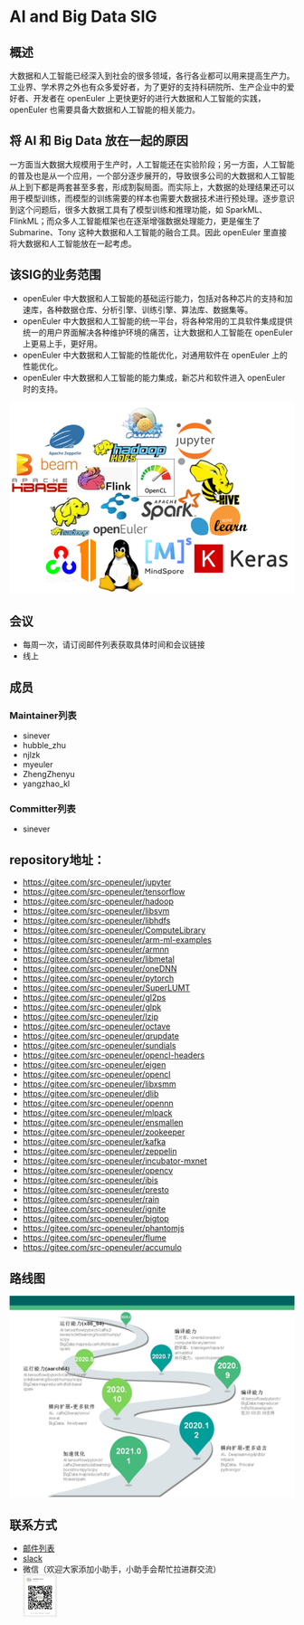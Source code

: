 # AI and Big Data SIG

## 概述
大数据和人工智能已经深入到社会的很多领域，各行各业都可以用来提高生产力。工业界、学术界之外也有众多爱好者，为了更好的支持科研院所、生产企业中的爱好者、开发者在 openEuler 上更快更好的进行大数据和人工智能的实践，openEuler 也需要具备大数据和人工智能的相关能力。

## 将 AI 和 Big Data 放在一起的原因
一方面当大数据大规模用于生产时，人工智能还在实验阶段；另一方面，人工智能的普及也是从一个应用，一个部分逐步展开的，导致很多公司的大数据和人工智能从上到下都是两套甚至多套，形成割裂局面。而实际上，大数据的处理结果还可以用于模型训练，而模型的训练需要的样本也需要大数据技术进行预处理。逐步意识到这个问题后，很多大数据工具有了模型训练和推理功能，如 SparkML、FlinkML；而众多人工智能框架也在逐渐增强数据处理能力，更是催生了 Submarine、Tony 这种大数据和人工智能的融合工具。因此 openEuler 里直接将大数据和人工智能放在一起考虑。

## 该SIG的业务范围
  - openEuler 中大数据和人工智能的基础运行能力，包括对各种芯片的支持和加速库，各种数据仓库、分析引擎、训练引擎、算法库、数据集等。
  - openEuler 中大数据和人工智能的统一平台，将各种常用的工具软件集成提供统一的用户界面解决各种维护环境的痛苦，让大数据和人工智能在 openEuler 上更易上手，更好用。
  - openEuler 中大数据和人工智能的性能优化，对通用软件在 openEuler 上的性能优化。
  - openEuler 中大数据和人工智能的能力集成，新芯片和软件进入 openEuler 时的支持。

![logo](./logo.png)

## 会议

- 每周一次，请订阅邮件列表获取具体时间和会议链接
- 线上

## 成员

### Maintainer列表
  - sinever
  - hubble_zhu
  - njlzk
  - myeuler
  - ZhengZhenyu
  - yangzhao_kl

### Committer列表

- sinever

## repository地址：

- https://gitee.com/src-openeuler/jupyter
- https://gitee.com/src-openeuler/tensorflow
- https://gitee.com/src-openeuler/hadoop
- https://gitee.com/src-openeuler/libsvm
- https://gitee.com/src-openeuler/libhdfs
- https://gitee.com/src-openeuler/ComputeLibrary
- https://gitee.com/src-openeuler/arm-ml-examples
- https://gitee.com/src-openeuler/armnn
- https://gitee.com/src-openeuler/libmetal
- https://gitee.com/src-openeuler/oneDNN
- https://gitee.com/src-openeuler/pytorch
- https://gitee.com/src-openeuler/SuperLUMT
- https://gitee.com/src-openeuler/gl2ps
- https://gitee.com/src-openeuler/glpk
- https://gitee.com/src-openeuler/lzip
- https://gitee.com/src-openeuler/octave
- https://gitee.com/src-openeuler/qrupdate
- https://gitee.com/src-openeuler/sundials
- https://gitee.com/src-openeuler/opencl-headers
- https://gitee.com/src-openeuler/eigen
- https://gitee.com/src-openeuler/opencl
- https://gitee.com/src-openeuler/libxsmm
- https://gitee.com/src-openeuler/dlib
- https://gitee.com/src-openeuler/opennn
- https://gitee.com/src-openeuler/mlpack
- https://gitee.com/src-openeuler/ensmallen
- https://gitee.com/src-openeuler/zookeeper
- https://gitee.com/src-openeuler/kafka
- https://gitee.com/src-openeuler/zeppelin
- https://gitee.com/src-openeuler/incubator-mxnet
- https://gitee.com/src-openeuler/opencv
- https://gitee.com/src-openeuler/ibis
- https://gitee.com/src-openeuler/presto
- https://gitee.com/src-openeuler/rain
- https://gitee.com/src-openeuler/ignite
- https://gitee.com/src-openeuler/bigtop
- https://gitee.com/src-openeuler/phantomjs
- https://gitee.com/src-openeuler/flume
- https://gitee.com/src-openeuler/accumulo

## 路线图
 ![roadmap](./sig-road-map.jpg)

## 联系方式
- [邮件列表](https://mailweb.openeuler.org/hyperkitty/list/sig-ai-bigdata@openeuler.org/)
- [slack](https://join.slack.com/t/openeulerworkspace/shared_invite/zt-fputhzcx-QR9KAqwNmUTN4U2A35BMGQ)
- 微信（欢迎大家添加小助手，小助手会帮忙拉进群交流）  
  <img src="./sig-wechat-qr.jpg" width = "60"/>
